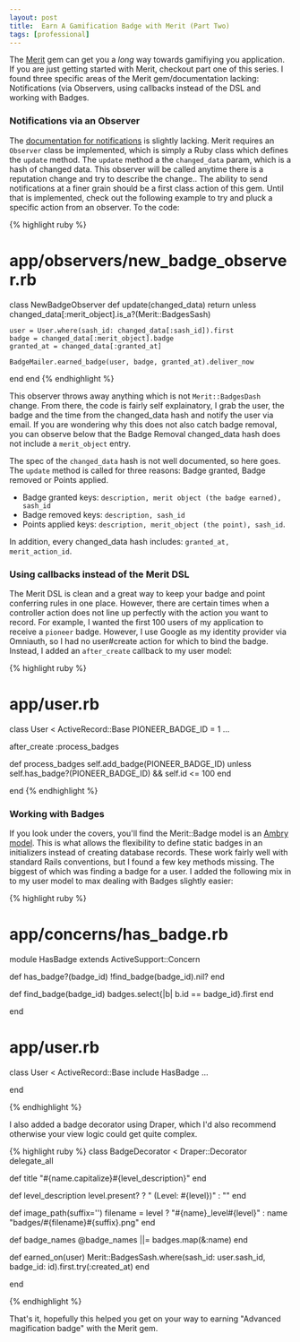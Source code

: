 ```yaml
---
layout: post
title:  Earn A Gamification Badge with Merit (Part Two)
tags: [professional]
---
```


The [Merit](https://github.com/merit-gem/merit) gem can get you a _long_ way towards gamifiying you application. If you are just getting started with Merit, checkout part one of this series. I found three specific areas of the Merit gem/documentation lacking: Notifications (via Observers, using callbacks instead of the DSL and working with Badges.

### Notifications via an Observer ### 
The [documentation for notifications](https://github.com/merit-gem/merit#getting-notifications) is slightly lacking. Merit requires an `Observer` class be implemented, which is simply a Ruby class which defines the `update` method. The `update` method a the `changed_data` param, which is a hash of changed data. This observer will be called anytime there is a reputation change and try to describe the change.. The ability to send notifications at a finer grain should be a first class action of this gem. Until that is implemented, check out the following example to try and pluck a specific action from an observer. To the code: 

{% highlight ruby %}
# app/observers/new_badge_observer.rb

class NewBadgeObserver
  def update(changed_data)
    return unless changed_data[:merit_object].is_a?(Merit::BadgesSash)

    user = User.where(sash_id: changed_data[:sash_id]).first
    badge = changed_data[:merit_object].badge
    granted_at = changed_data[:granted_at]

    BadgeMailer.earned_badge(user, badge, granted_at).deliver_now
  end
end
{% endhighlight %}

This observer throws away anything which is not `Merit::BadgesDash` change. From there, the code is fairly self explainatory, I grab the user, the badge and the time from the changed_data hash and notify the user via email. If you are wondering why this does not also catch badge removal, you can observe below that the Badge Removal changed_data hash does not include a `merit_object` entry.

The spec of the `changed_data` hash is not well documented, so here goes. The `update` method is called for three reasons: Badge granted, Badge removed or Points applied. 

* Badge granted keys: `description, merit object (the badge earned), sash_id`
* Badge removed keys:  `description, sash_id`
* Points applied keys: `description, merit_object (the point), sash_id`. 

In addition, every changed_data hash includes: `granted_at, merit_action_id`.

### Using callbacks instead of the Merit DSL ### 
The Merit DSL is clean and a great way to keep your badge and point conferring rules in one place. However, there are certain times when a controller action does not line up perfectly with the action you want to record. For example, I wanted the first 100 users of my application to receive a `pioneer` badge. However, I use Google as my identity provider via Omniauth, so I had no user#create action for which to bind the badge. Instead, I added an `after_create` callback to my user model:

{% highlight ruby %}
# app/user.rb

class User < ActiveRecord::Base
  PIONEER_BADGE_ID = 1
  ...

  after_create :process_badges

  def process_badges
    self.add_badge(PIONEER_BADGE_ID) unless self.has_badge?(PIONEER_BADGE_ID) && self.id <= 100
  end

end
{% endhighlight %}

### Working with Badges ### 
If you look under the covers, you'll find the Merit::Badge model is an [Ambry model](https://github.com/norman/ambry). This is what allows the flexibility to define static badges in an initializers instead of creating database records. These work fairly well with standard Rails conventions, but I found a few key methods missing. The biggest of which was finding a badge for a user. I added the following mix in to my user model to max dealing with Badges slightly easier:

{% highlight ruby %}
# app/concerns/has_badge.rb

module HasBadge
  extends ActiveSupport::Concern


  def has_badge?(badge_id)
    !find_badge(badge_id).nil?
  end

  def find_badge(badge_id)
    badges.select{|b| b.id == badge_id}.first
  end

end

# app/user.rb

class User < ActiveRecord::Base
  include HasBadge
  ...

end

{% endhighlight %}

I also added a badge decorator using Draper, which I'd also recommend otherwise your view logic could get quite complex.

{% highlight ruby %}
class BadgeDecorator < Draper::Decorator
  delegate_all

  def title
    "#{name.capitalize}#{level_description}"
  end

  def level_description
    level.present? ? " (Level: #{level})" : ""
  end

  def image_path(suffix='')
    filename = level ? "#{name}_level#{level}" : name
    "badges/#{filename}#{suffix}.png"
  end

  def badge_names
    @badge_names ||= badges.map(&:name)
  end

  def earned_on(user)
    Merit::BadgesSash.where(sash_id: user.sash_id, badge_id: id).first.try(:created_at)
  end

end

{% endhighlight %}

That's it, hopefully this helped you get on your way to earning "Advanced magification badge" with the Merit gem.



